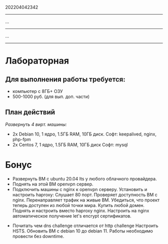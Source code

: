 202204042342
***
...
***
...
***
# Лабораторная
## Для выполнения работы требуется:
- компьютер с 8ГБ+ ОЗУ
- 500-1000 руб. (для вып. доп. части)
## План действий
*Развернуть 4 вирт. машины:*
- 2x Debian 10, 1 ядро, 1.5ГБ RAM, 10ГБ диск. 
Софт: keepalived, nginx, php-fpm
- 2x Centos 7, 1 ядро, 1.5ГБ RAM, 10ГБ диск
Софт: mysql
# Бонус
- Развернуть ВМ с ubuntu 20.04 lts у любого облачного провайдера.
- Поднять на этой ВМ openvpn сервер. 
- Подключить машины с nginx к openvpn серверу.
Установить и настроить haproxy:
Слушает 80 порт.
Проверяет доступность ВМ с nginx.
Перенаправляет трафик на живые ВМ.
Убедиться, что проект теперь доступен из любой точки мира.
Купить любой домен. 
Поднять и настроить вместо haproxy nginx.
Настроить на nginx автоматическое получение let's encrypt сертификатов.
* Почитать чем dns challenge отличается от http challenge
Настроить HSTS.
Обновить ВМ с debian 10 до debian 11.
Работы необходимо провести без downtime.